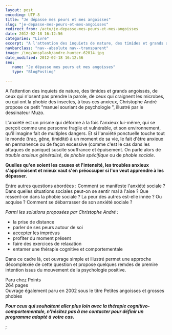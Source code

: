 ```yaml
---
layout: post
encoding: UTF-8
title: "Je dépasse mes peurs et mes angoisses"
slug: "je-depasse-mes-peurs-et-mes-angoisses"
redirect_from: /actu/je-depasse-mes-peurs-et-mes-angoisses
date: 2012-02-18 16:12:56
categories: "Livre"
excerpt: "A l'attention des inquiets de nature, des timides et grands angoissés, de ceux qui n'osent pas prendre la parole, de ceux qui craignent les microbes, ou qui ont la phobie des insectes, à tous ces anxieux, Christophe André propose ce petit 'manuel souriant de psychologie ', illustré par le dessinateur Muzo."
navbarclass: "nav--absolute nav--transparent"
image: /img/unsplash/andre-hunter-62014.jpg
date_modified: 2012-02-18 16:12:56
seo:
   name: "Je dépasse mes peurs et mes angoisses"
   type: "BlogPosting"

---
```

A l'attention des inquiets de nature, des timides et grands angoissés, de ceux qui n'osent pas prendre la parole, de ceux qui craignent les microbes, ou qui ont la phobie des insectes, à tous ces anxieux, Christophe André propose ce petit "manuel souriant de psychologie ", illustré par le dessinateur Muzo.
  
L'anxiété est un prisme qui déforme à la fois l'anxieux lui-même, qui se perçoit comme une personne fragile et vulnérable, et son environnement, qu'il imagine fait de multiples dangers. Et si l'anxiété ponctuelle touche tout le monde (trac, gêne, timidité) à un moment de sa vie, le fait d'être anxieux en permanence ou de façon excessive (comme c'est le cas dans les attaques de panique) suscite souffrance et épuisement. On parle alors de <span style="font-style: italic;">trouble anxieux généralisé</span>, de <span style="font-style: italic;">phobie spécifique</span> ou de <span style="font-style: italic;">phobie sociale</span>.  
   
**Quelles qu'en soient les causes et l'intensité, les troubles anxieux s'apprivoisent et mieux vaut s'en préoccuper si l'on veut apprendre à les dépasser.**   
  
Entre autres questions abordées : Comment se manifeste l'anxiété sociale ? Dans quelles situations sociales peut-on se sentir mal à l'aise ? Que ressent-on dans la phobie sociale ? La peur des autres est-elle innée ? Ou acquise ? Comment se débarrasser de son anxiété sociale ?  
  
_Parmi les solutions proposées par Christophe André :_  
- la prise de distance
- parler de ses peurs autour de soi
- accepter les imprévus
- profiter du moment présent
- faire des exercices de relaxation
- entamer une thérapie cognitive et comportementale

  
Dans ce cadre là, cet ouvrage simple et illustré permet une approche décomplexée de cette question et propose quelques remdes de premire intention issus du mouvement de la psychologie positive.   
  
Paru chez Points  
 264 pages  
 Ouvrage également paru en 2002 sous le titre Petites angoisses et grosses phobies  
  
_**Pour ceux qui souhaitent aller plus loin avec la thérapie cognitivo-comportementale, n'hésitez pas à me contacter pour définir un programme adapté à votre cas.**_  
  
  ;